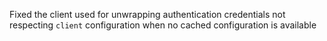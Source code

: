 Fixed the client used for unwrapping authentication credentials not respecting `client` configuration when no cached configuration is available
